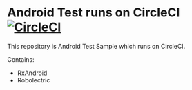 # Android Test runs on CircleCI [![CircleCI](https://circleci.com/gh/epy0n0ff/android-ci.svg?style=svg)](https://circleci.com/gh/epy0n0ff/android-ci)
This repository is Android Test Sample which runs on CircleCI.

Contains:
 - RxAndroid
 - Robolectric
